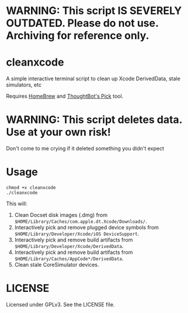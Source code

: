 # WARNING: This script IS SEVERELY OUTDATED. Please do not use. Archiving for reference only.

# cleanxcode
A simple interactive terminal script to clean up Xcode DerivedData, stale simulators, etc

Requires [HomeBrew](http://brew.sh) and  [ThoughtBot's Pick](https://github.com/thoughtbot/pick) tool.

# WARNING: This script deletes data. Use at your own risk!

Don't come to me crying if it deleted something you didn't expect

# Usage

    chmod +x cleanxcode
    ./cleanxcode
 
This will:
    
1. Clean Docset disk images  (.dmg) from `$HOME/Library/Caches/com.apple.dt.Xcode/Downloads/`.
2. Interactively pick and remove plugged device symbols from `$HOME/Library/Developer/Xcode/iOS DeviceSupport`.
3. Interactively pick and remove build artifacts from `$HOME/Library/Developer/Xcode/DerivedData`.
4. Interactively pick and remove build artifacts from `$HOME/Library/Caches/AppCode*/DerivedData`.
5. Clean stale CoreSimulator devices.

# LICENSE

Licensed under GPLv3. See the LICENSE file.
